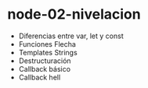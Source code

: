 # node-02-nivelacion

* Diferencias entre var, let y const 
* Funciones Flecha
* Templates Strings
* Destructuración
* Callback básico
* Callback hell
